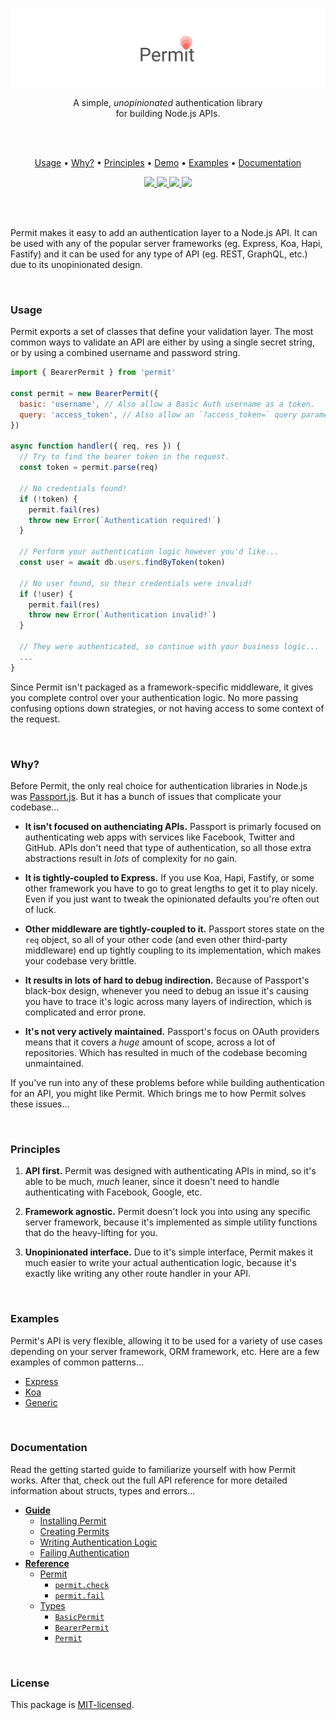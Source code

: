 <p align="center">
  <a href="#"><img src="./docs/images/banner.png" /></a>
</p>

<p align="center">
  A simple, <em>unopinionated</em> authentication library <br/>
  for building Node.js APIs.
</p>
<br/>
<br/>

<p align="center">
  <a href="#usage">Usage</a> •
  <a href="#why">Why?</a> •
  <a href="#principles">Principles</a> •
  <a href="#demo">Demo</a> •
  <a href="#examples">Examples</a> •
  <a href="#documentation">Documentation</a>
</p>

<p align="center">
  <a href="https://travis-ci.org/ianstormtaylor/permit">
    <img src="https://travis-ci.org/ianstormtaylor/permit.svg?branch=master">
  </a>
  <a href="https://unpkg.com/permit/umd/permit.min.js">
    <img src="http://img.badgesize.io/https://unpkg.com/permit/umd/permit.min.js?compression=gzip&amp;label=size&amp;maxAge=300">
  </a>
  <a href="./package.json">
    <img src="https://img.shields.io/npm/v/permit.svg?maxAge=300&label=version&colorB=007ec6&maxAge=300">
  </a>
  <a href="./License.md">
    <img src="https://img.shields.io/npm/l/slate.svg?maxAge=300">
  </a>
</p>

<br/>
<br/>

Permit makes it easy to add an authentication layer to a Node.js API. It can be used with any of the popular server frameworks (eg. Express, Koa, Hapi, Fastify) and it can be used for any type of API (eg. REST, GraphQL, etc.) due to its unopinionated design.

<br/>

### Usage

Permit exports a set of classes that define your validation layer. The most common ways to validate an API are either by using a single secret string, or by using a combined username and password string.

```js
import { BearerPermit } from 'permit'

const permit = new BearerPermit({
  basic: 'username', // Also allow a Basic Auth username as a token.
  query: 'access_token', // Also allow an `?access_token=` query parameter.
})

async function handler({ req, res }) {
  // Try to find the bearer token in the request.
  const token = permit.parse(req)

  // No credentials found!
  if (!token) {
    permit.fail(res)
    throw new Error(`Authentication required!`)
  }

  // Perform your authentication logic however you'd like...
  const user = await db.users.findByToken(token)

  // No user found, so their credentials were invalid!
  if (!user) {
    permit.fail(res)
    throw new Error(`Authentication invalid!`)
  }

  // They were authenticated, so continue with your business logic...
  ...
}
```

Since Permit isn't packaged as a framework-specific middleware, it gives you complete control over your authentication logic. No more passing confusing options down strategies, or not having access to some context of the request.

<br/>

### Why?

Before Permit, the only real choice for authentication libraries in Node.js was [Passport.js](http://www.passportjs.org/). But it has a bunch of issues that complicate your codebase...

* **It isn't focused on authenciating APIs.** Passport is primarly focused on authenticating web apps with services like Facebook, Twitter and GitHub. APIs don't need that type of authentication, so all those extra abstractions result in _lots_ of complexity for no gain.

* **It is tightly-coupled to Express.** If you use Koa, Hapi, Fastify, or some other framework you have to go to great lengths to get it to play nicely. Even if you just want to tweak the opinionated defaults you're often out of luck.

* **Other middleware are tightly-coupled to it.** Passport stores state on the `req` object, so all of your other code (and even other third-party middleware) end up tightly coupling to its implementation, which makes your codebase very brittle.

* **It results in lots of hard to debug indirection.** Because of Passport's black-box design, whenever you need to debug an issue it's causing you have to trace it's logic across many layers of indirection, which is complicated and error prone.

* **It's not very actively maintained.** Passport's focus on OAuth providers means that it covers a _huge_ amount of scope, across a lot of repositories. Which has resulted in much of the codebase becoming unmaintained.

If you've run into any of these problems before while building authentication for an API, you might like Permit. Which brings me to how Permit solves these issues...

<br/>

### Principles

1. **API first.** Permit was designed with authenticating APIs in mind, so it's able to be much, _much_ leaner, since it doesn't need to handle authenticating with Facebook, Google, etc.

2. **Framework agnostic.** Permit doesn't lock you into using any specific server framework, because it's implemented as simple utility functions that do the heavy-lifting for you.

3. **Unopinionated interface.** Due to it's simple interface, Permit makes it much easier to write your actual authentication logic, because it's exactly like writing any other route handler in your API.

<br/>

### Examples

Permit's API is very flexible, allowing it to be used for a variety of use cases depending on your server framework, ORM framework, etc. Here are a few examples of common patterns...

* [Express](./examples/express.js)
* [Koa](./examples/koa.js)
* [Generic](./examples/generic.js)

<br/>

### Documentation

Read the getting started guide to familiarize yourself with how Permit works. After that, check out the full API reference for more detailed information about structs, types and errors...

* [**Guide**](./docs/guide.md)
  * [Installing Permit](./docs/guide.md#installing-permit)
  * [Creating Permits](./docs/guide.md#creating-permits)
  * [Writing Authentication Logic](./docs/guide.md#writing-authentication-logic)
  * [Failing Authentication](./docs/guide.md#failing-authentication)
* [**Reference**](./docs/reference.md)
  * [Permit](./docs/reference.md#permit)
    * [`permit.check`](./docs/reference.md#permit-check)
    * [`permit.fail`](./docs/reference.md#permit-fail)
  * [Types](./docs/reference.md#types)
    * [`BasicPermit`](./docs/reference.md#basicpermit)
    * [`BearerPermit`](./docs/reference.md#bearerpermit)
    * [`Permit`](./docs/reference.md#permit2)

<br/>

### License

This package is [MIT-licensed](./License.md).

